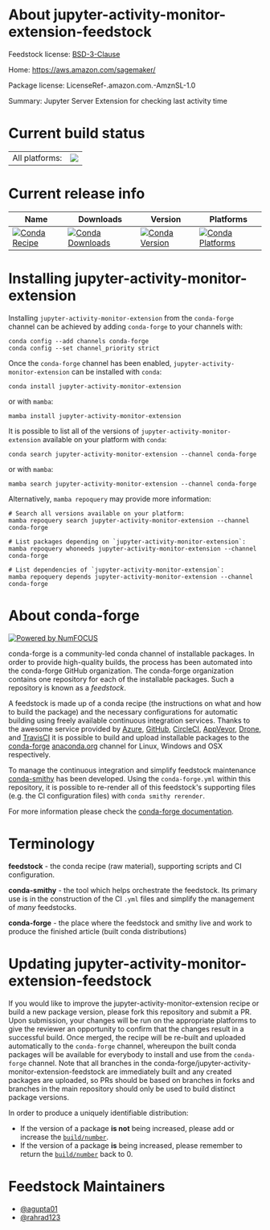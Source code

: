 About jupyter-activity-monitor-extension-feedstock
==================================================

Feedstock license: [BSD-3-Clause](https://github.com/conda-forge/jupyter-idle-feedstock/blob/main/LICENSE.txt)

Home: https://aws.amazon.com/sagemaker/

Package license: LicenseRef-.amazon.com.-AmznSL-1.0

Summary: Jupyter Server Extension for checking last activity time

Current build status
====================


<table><tr><td>All platforms:</td>
    <td>
      <a href="https://dev.azure.com/conda-forge/feedstock-builds/_build/latest?definitionId=22781&branchName=main">
        <img src="https://dev.azure.com/conda-forge/feedstock-builds/_apis/build/status/jupyter-idle-feedstock?branchName=main">
      </a>
    </td>
  </tr>
</table>

Current release info
====================

| Name | Downloads | Version | Platforms |
| --- | --- | --- | --- |
| [![Conda Recipe](https://img.shields.io/badge/recipe-jupyter--activity--monitor--extension-green.svg)](https://anaconda.org/conda-forge/jupyter-activity-monitor-extension) | [![Conda Downloads](https://img.shields.io/conda/dn/conda-forge/jupyter-activity-monitor-extension.svg)](https://anaconda.org/conda-forge/jupyter-activity-monitor-extension) | [![Conda Version](https://img.shields.io/conda/vn/conda-forge/jupyter-activity-monitor-extension.svg)](https://anaconda.org/conda-forge/jupyter-activity-monitor-extension) | [![Conda Platforms](https://img.shields.io/conda/pn/conda-forge/jupyter-activity-monitor-extension.svg)](https://anaconda.org/conda-forge/jupyter-activity-monitor-extension) |

Installing jupyter-activity-monitor-extension
=============================================

Installing `jupyter-activity-monitor-extension` from the `conda-forge` channel can be achieved by adding `conda-forge` to your channels with:

```
conda config --add channels conda-forge
conda config --set channel_priority strict
```

Once the `conda-forge` channel has been enabled, `jupyter-activity-monitor-extension` can be installed with `conda`:

```
conda install jupyter-activity-monitor-extension
```

or with `mamba`:

```
mamba install jupyter-activity-monitor-extension
```

It is possible to list all of the versions of `jupyter-activity-monitor-extension` available on your platform with `conda`:

```
conda search jupyter-activity-monitor-extension --channel conda-forge
```

or with `mamba`:

```
mamba search jupyter-activity-monitor-extension --channel conda-forge
```

Alternatively, `mamba repoquery` may provide more information:

```
# Search all versions available on your platform:
mamba repoquery search jupyter-activity-monitor-extension --channel conda-forge

# List packages depending on `jupyter-activity-monitor-extension`:
mamba repoquery whoneeds jupyter-activity-monitor-extension --channel conda-forge

# List dependencies of `jupyter-activity-monitor-extension`:
mamba repoquery depends jupyter-activity-monitor-extension --channel conda-forge
```


About conda-forge
=================

[![Powered by
NumFOCUS](https://img.shields.io/badge/powered%20by-NumFOCUS-orange.svg?style=flat&colorA=E1523D&colorB=007D8A)](https://numfocus.org)

conda-forge is a community-led conda channel of installable packages.
In order to provide high-quality builds, the process has been automated into the
conda-forge GitHub organization. The conda-forge organization contains one repository
for each of the installable packages. Such a repository is known as a *feedstock*.

A feedstock is made up of a conda recipe (the instructions on what and how to build
the package) and the necessary configurations for automatic building using freely
available continuous integration services. Thanks to the awesome service provided by
[Azure](https://azure.microsoft.com/en-us/services/devops/), [GitHub](https://github.com/),
[CircleCI](https://circleci.com/), [AppVeyor](https://www.appveyor.com/),
[Drone](https://cloud.drone.io/welcome), and [TravisCI](https://travis-ci.com/)
it is possible to build and upload installable packages to the
[conda-forge](https://anaconda.org/conda-forge) [anaconda.org](https://anaconda.org/)
channel for Linux, Windows and OSX respectively.

To manage the continuous integration and simplify feedstock maintenance
[conda-smithy](https://github.com/conda-forge/conda-smithy) has been developed.
Using the ``conda-forge.yml`` within this repository, it is possible to re-render all of
this feedstock's supporting files (e.g. the CI configuration files) with ``conda smithy rerender``.

For more information please check the [conda-forge documentation](https://conda-forge.org/docs/).

Terminology
===========

**feedstock** - the conda recipe (raw material), supporting scripts and CI configuration.

**conda-smithy** - the tool which helps orchestrate the feedstock.
                   Its primary use is in the construction of the CI ``.yml`` files
                   and simplify the management of *many* feedstocks.

**conda-forge** - the place where the feedstock and smithy live and work to
                  produce the finished article (built conda distributions)


Updating jupyter-activity-monitor-extension-feedstock
=====================================================

If you would like to improve the jupyter-activity-monitor-extension recipe or build a new
package version, please fork this repository and submit a PR. Upon submission,
your changes will be run on the appropriate platforms to give the reviewer an
opportunity to confirm that the changes result in a successful build. Once
merged, the recipe will be re-built and uploaded automatically to the
`conda-forge` channel, whereupon the built conda packages will be available for
everybody to install and use from the `conda-forge` channel.
Note that all branches in the conda-forge/jupyter-activity-monitor-extension-feedstock are
immediately built and any created packages are uploaded, so PRs should be based
on branches in forks and branches in the main repository should only be used to
build distinct package versions.

In order to produce a uniquely identifiable distribution:
 * If the version of a package **is not** being increased, please add or increase
   the [``build/number``](https://docs.conda.io/projects/conda-build/en/latest/resources/define-metadata.html#build-number-and-string).
 * If the version of a package **is** being increased, please remember to return
   the [``build/number``](https://docs.conda.io/projects/conda-build/en/latest/resources/define-metadata.html#build-number-and-string)
   back to 0.

Feedstock Maintainers
=====================

* [@agupta01](https://github.com/agupta01/)
* [@rahrad123](https://github.com/rahrad123/)

